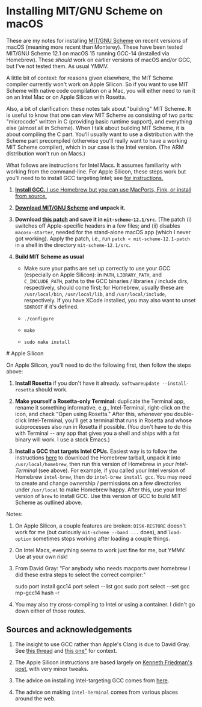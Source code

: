 # Installing MIT/GNU Scheme on macOS

These are my notes for installing <a
href="https://www.gnu.org/software/mit-scheme/">MIT/GNU
Scheme</a> on recent versions of macOS (meaning more recent
than Monterey).  These have been tested MIT/GNU Scheme 12.1
on macOS 15 running GCC-14 (installed via Homebrew).  These
*should* work on earlier versions of macOS and/or GCC, but
I've not tested them.  As usual YMMV.

A little bit of context: for reasons given elsewhere, the
MIT Scheme compiler currently won't work on Apple Silicon.
So if you want to use MIT Scheme with native code
compilation on a Mac, you will either need to run it on an
Intel Mac or on Apple Silicon with Rosetta.

Also, a bit of clarification: these notes talk about
"building" MIT Scheme.  It is useful to know that one can
view MIT Scheme as consisting of two parts: "microcode"
written in C (providing basic runtime support), and
everything else (almost all in Scheme).  When I talk about
building MIT Scheme, it is about compiling the C part.
You'll usually want to use a distribution with the Scheme
part precompiled (otherwise you'll really want to have a
working MIT Scheme compiler), which in our case is the Intel
version.  (The ARM distribution won't run on Macs.)

What follows are instructions for Intel Macs.  It assumes
familiarity with working from the command-line.  For Apple
Silicon, these steps work but you'll need to to install GCC
targeting Intel; see <a href="#apple-silicon"> for
instructions.

1. **Install GCC.**  I use Homebrew but you can use
   MacPorts, Fink, or install from source.
		
1. **Download <a
href="https://www.gnu.org/software/mit-scheme/">MIT/GNU
Scheme</a> and unpack it.**

1. **Download [this patch](mit-scheme-12.1-patch) and save
it in `mit-scheme-12.1/src`.**  (The patch (i) switches off
Apple-specific headers in a few files; and (ii) disables
`macosx-starter`, needed for the stand-alone macOS app
(which I never got working).  Apply the patch, i.e., run
`patch < mit-scheme-12.1-patch` in a shell in the directory
`mit-scheme-12.1/src`.
	  
1. **Build MIT Scheme as usual**
	  
   - Make sure your paths are set up correctly to use your
	  GCC (especially on Apple Silicon): in `PATH`,
	  `LIBRARY_PATH`, and `C_INCLUDE_PATH`, paths to the GCC
	  binaries / libraries / include dirs, respectively,
	  should come first; for Homebrew, usually these are
	  `/usr/local/bin`, `/usr/local/lib`, and
	  `/usr/local/include`, respectively.  If you have XCode
	  installed, you may also want to unset `SDKROOT` if
	  it's defined.
	  
   - `./configure`
   - `make`
   - `sudo make install`

<a name="apple-silicon">
# Apple Silicon

On Apple Silicon, you'll need to do the following first,
then follow the steps above:

1. **Install Rosetta** if you don't have it already.
`softwareupdate --install-rosetta` should work.

1. **Make yourself a Rosetta-only Terminal:** duplicate the
Terminal app, rename it something informative, e.g.,
Intel-Terminal, right-click on the icon, and check "Open
using Rosetta."  After this, whenever you double-click
Intel-Terminal, you'll get a terminal that runs in Rosetta
and whose subprocesses also run in Rosetta if possible.
(You don't have to do this with Terminal -- any app that
gives you a shell and ships with a fat binary will work.  I
use a stock Emacs.)

1. **Install a GCC that targets Intel CPUs.** Easiest way is
to follow the instructions <a
href="https://docs.brew.sh/Installation">here</a> to
download the Homebrew tarball, unpack it into
`/usr/local/homebrew`, then run this version of Homebrew *in
your Intel-Terminal* (see above).  For example, if you
called your Intel version of Homebrew `intel-brew`, then do
`intel-brew install gcc`.  You may need to create and change
ownership / permissions on a few directories under
`/usr/local` to make Homebrew happy.  After this, use your
Intel version of `brew` to install GCC.  Use this version of
GCC to build MIT Scheme as outlined above.

Notes:

1. On Apple Silicon, a couple features are broken:
   `DISK-RESTORE` doesn't work for me (but curiously
   `mit-scheme --band ...` does), and `load-option`
   sometimes stops working after loading a couple
   things.
   
1. On Intel Macs, everything seems to work just fine for me,
   but YMMV.  Use at your own risk!

1. From David Gray: "For anybody who needs macports over
homebrew I did these extra steps to select the correct
compiler:"

    sudo port install gcc14 
    port select --list gcc
    sudo port select --set gcc mp-gcc14
    hash -r

1. You may also try cross-compiling to Intel or using a
container.  I didn't go down either of those routes.

## Sources and acknowledgements

1. The insight to use GCC rather than Apple's Clang is due
   to David Gray.  See <a
   href="https://lists.gnu.org/archive/html/mit-scheme-users/2024-12/threads.html">this
   thread</a> and <a
   href="https://lists.gnu.org/archive/html/mit-scheme-users/2025-02/threads.html">this
   one"</a> for context.

1. The Apple Silicon instructions are based largely on <a
   href="https://kennethfriedman.org/thoughts/2021/mit-scheme-on-apple-silicon/">Kenneth
   Friedman's post</a>, with very minor tweaks.

1. The advice on installing Intel-targeting GCC comes from [here](https://www.wisdomgeek.com/development/installing-intel-based-packages-using-homebrew-on-the-m1-mac/).

1. The advice on making `Intel-Terminal` comes from various places around the web.
